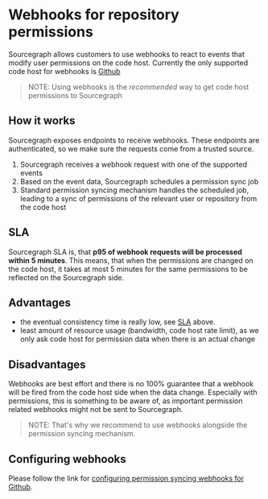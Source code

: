 # Webhooks for repository permissions

Sourcegraph allows customers to use webhooks to react to events that modify user permissions on the code host.
Currently the only supported code host for webhooks is [Github](../external_service/github.md)

> NOTE: Using webhooks is the *recommended* way to get code host permissions to Sourcegraph

## How it works

Sourcegraph exposes endpoints to receive webhooks. These endpoints are authenticated, so we make sure the requests come from a trusted source.

1. Sourcegraph receives a webhook request with one of the supported events
1. Based on the event data, Sourcegraph schedules a permission sync job
1. Standard permission syncing mechanism handles the scheduled job, leading to a sync of permissions of the relevant user or repository from the code host

## SLA

Sourcegraph SLA is, that **p95 of webhook requests will be processed within 5 minutes**. This means, that
when the permissions are changed on the code host, it takes at most 5 minutes for the same permissions to be reflected on the Sourcegraph side.

## Advantages

- the eventual consistency time is really low, see [SLA](#sla) above.
- least amount of resource usage (bandwidth, code host rate limit), as we only ask code host for permission data when there is an actual change
## Disadvantages

Webhooks are best effort and there is no 100% guarantee that a webhook will be fired from the code host side when the data change.
Especially with permissions, this is something to be aware of, as important permission related webhooks might not be sent to Sourcegraph.

> NOTE: That's why we recommend to use webhooks alongside the permission syncing mechanism.

## Configuring webhooks

Please follow the link for [configuring permission syncing webhooks for Github](../config/webhooks/incoming.md#user-permissions).
